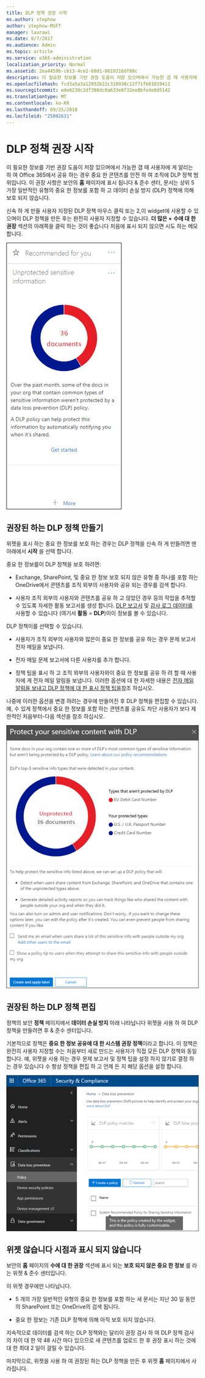 ```yaml
---
title: DLP 정책 권장 시작
ms.author: stephow
author: stephow-MSFT
manager: laurawi
ms.date: 8/7/2017
ms.audience: Admin
ms.topic: article
ms.service: o365-administration
localization_priority: Normal
ms.assetid: 2ea4459b-cb13-4ce2-b9d1-0619316df88c
description: 이 필요한 정보를 기반 권장 도움이 저장 있으며에서 가능한 갭 때 사용자에 게 알리는 하 여 Office 365에서 공유 하는 경우 중요 한 콘텐츠를 안전 하 여 조직에 DLP 정책 범위입니다. 이 권장 사항은 보안의 홈 페이지에 표시 됩니다 &amp; 준수 센터, 문서는 상위 5 가장 일반적인 유형의 중요 한 정보를 포함 하 고 DLP 정책에 의해 보호 되지 않습니다.
ms.openlocfilehash: fcd3a5a3a12932b22c310938c12f71fb01019411
ms.sourcegitcommit: ede6230c2df398dc0a633e8f32ee0bfede0d5142
ms.translationtype: MT
ms.contentlocale: ko-KR
ms.lasthandoff: 09/25/2018
ms.locfileid: "25002631"
---
```

# <a name="get-started-with-dlp-policy-recommendations"></a>DLP 정책 권장 시작

이 필요한 정보를 기반 권장 도움이 저장 있으며에서 가능한 갭 때 사용자에 게 알리는 하 여 Office 365에서 공유 하는 경우 중요 한 콘텐츠를 안전 하 여 조직에 DLP 정책 범위입니다. 이 권장 사항은 보안의 **홈** 페이지에 표시 됩니다 &amp; 준수 센터, 문서는 상위 5 가장 일반적인 유형의 중요 한 정보를 포함 하 고 데이터 손실 방지 (DLP) 정책에 의해 보호 되지 않습니다. 
  
신속 하 게 만들 사용자 지정된 DLP 정책 마우스 클릭 또는 2,이 widget에 사용할 수 있으며이 DLP 정책을 만든 후는 완전히 사용자 지정할 수 있습니다. **더 많은 +** **수에 대 한 권장** 섹션의 아래쪽을 클릭 하는 것이 좋습니다 처음에 표시 되지 않으면 시도 하는 메모 합니다. 
  
![보호 되지 않은 중요 한 정보를 라는 위젯](media/91bc04d2-6eff-4294-8b73-b2d56d26ffc4.png)
  
## <a name="create-the-recommended-dlp-policy"></a>권장된 하는 DLP 정책 만들기

위젯을 표시 하는 중요 한 정보를 보호 하는 경우는 DLP 정책을 신속 하 게 만들려면 맨 아래에서 **시작** 을 선택 합니다. 
  
중요 한 정보를이 DLP 정책을 보호 하려면:
  
- Exchange, SharePoint, 및 중요 한 정보 보호 되지 않은 유형 중 하나를 포함 하는 OneDrive에서 콘텐츠를 조직 외부의 사용자와 공유 되는 경우를 검색 합니다.
    
- 사용자 조직 외부의 사용자와 콘텐츠를 공유 하 고 않았던 경우 등의 작업을 추적할 수 있도록 자세한 활동 보고서를 생성 합니다. [DLP 보고서](view-the-dlp-reports.md) 및 [감사 로그 데이터를](search-the-audit-log-in-security-and-compliance.md) 사용할 수 있습니다 (여기서 **활동** = **DLP**)이이 정보를 볼 수 있습니다.
    
DLP 정책이를 선택할 수 있습니다.
  
- 사용자가 조직 외부의 사용자와 많은이 중요 한 정보를 공유 하는 경우 문제 보고서 전자 메일을 보냅니다.
    
- 전자 메일 문제 보고서에 다른 사용자를 추가 합니다.
    
- 정책 팁을 표시 하 고 조직 외부의 사용자와이 중요 한 정보를 공유 하 려 할 때 사용자에 게 전자 메일 알림을 보냅니다. 이러한 옵션에 대 한 자세한 내용은 [전자 메일 알림을 보내고 DLP 정책에 대 한 표시 정책 팁을](use-notifications-and-policy-tips.md)참조 하십시오.
    
나중에 이러한 옵션을 변경 하려는 경우에 만들어진 후 DLP 정책을 편집할 수 있습니다. 예, 수 있게 정책에서 중요 한 정보를 포함 하는 콘텐츠를 공유도 차단 사용자가 보다 제한적인 처음부터-다음 섹션을 참조 하십시오.
  
![위젯에 대 한 설정을 라는 보호 해제 된 중요 한 정보](media/b6106cbd-1bed-4582-aaef-b678de470c9b.png)
  
## <a name="edit-the-recommended-dlp-policy"></a>권장된 하는 DLP 정책 편집

정책의 보안 **정책** 페이지에서 **데이터 손실 방지** 아래 나타납니다 위젯을 사용 하 여 DLP 정책을 만들려면 후 &amp; 준수 센터입니다. 
  
기본적으로 정책은 **중요 한 정보 공유에 대 한 시스템 권장 정책**이라고 합니다. 이 정책은 완전히 사용자 지정할 수는 처음부터 새로 만드는 사용자가 직접 모든 DLP 정책와 동일 합니다. 예, 위젯을 사용 하는 경우 문제 보고서 및 정책 팁을 설정 하지 않기로 결정 하는 경우 있습니다 수 항상 정책을 편집 하 고 언제 든 지 해당 옵션을 설정 합니다.
  
![시스템에서 중요 한 정보를 공유 하는 것에 대 한 권장 하는 정책](media/2fc49f25-ec25-4433-add4-d60f73888f13.png)
  
## <a name="when-the-widget-does-and-does-not-appear"></a>위젯 않습니다 시점과 표시 되지 않습니다

보안의 **홈** 페이지의 **수에 대 한 권장** 섹션에 표시 되는 **보호 되지 않은 중요 한 정보** 를 라는 위젯 &amp; 준수 센터입니다. 
  
이 위젯 경우에만 나타납니다.
  
- 5 개의 가장 일반적인 유형의 중요 한 정보를 포함 하는 새 문서는 지난 30 일 동안의 SharePoint 또는 OneDrive의 검색 됩니다.
    
- 중요 한 정보는 기존 DLP 정책에 의해 아직 보호 되지 않습니다.
    
지속적으로 데이터를 검색 하는 DLP 정책와는 달리이 권장 검사 하 여 DLP 정책 검사의 차이 대 한 약 48 시간 마다 있으므로 새 콘텐츠를 업로드 한 후 권장 표시 하는 것에 대 한 최대 2 일이 걸릴 수 있습니다.
  
마지막으로, 위젯을 사용 하 여 권장된 하는 DLP 정책을 만든 후 위젯 **홈** 페이지에서 사라집니다. 
  

